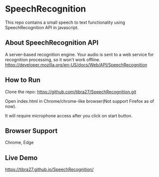 # SpeechRecognition
This repo contains a small speech to text functionality using SpeechRecognition API in javascript.

## About SpeechRecognition API
A server-based recognition engine. Your audio is sent to a web service for recognition processing, so it won't work offline.
https://developer.mozilla.org/en-US/docs/Web/API/SpeechRecognition

## How to Run
Clone the repo: https://github.com/tibra27/SpeechRecognition.git

Open index.html in Chrome/chrome-like browser(Not support Firefox as of now).

It will require microphone access after you click on start button.

## Browser Support
Chrome, Edge

## Live Demo
https://tibra27.github.io/SpeechRecognition/
